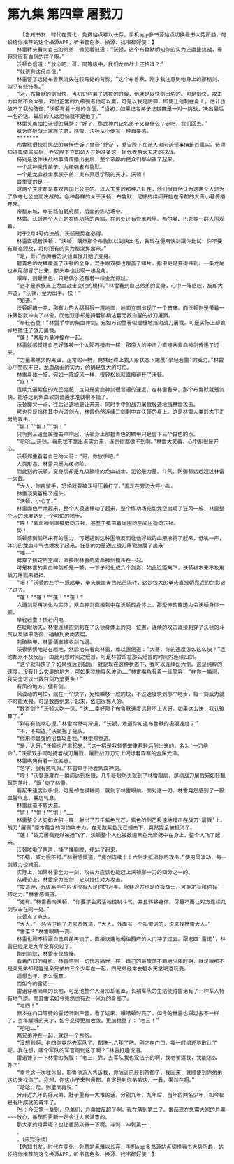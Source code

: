 # 第九集 第四章 屠戮刀
        【告知书友，时代在变化，免费站点难以长存，手机app多书源站点切换看书大势所趋，站长给你推荐的这个换源APP，听书音色多、换源、找书都好使！】
       林雷转头看向自己的弟弟，微笑着说道：“沃顿，这个布鲁默明知你的实力还直接挑战，看起来很有自信的样子啊。”
       沃顿自信道：“放心吧，哥，同等级中，我们龙血战士还怕谁？”
       “就该有这份自信。”
       林雷瞥了远处布鲁默消失在转弯处的背影，“这个布鲁默，刚才我注意到他身上的那柄剑，似乎有些特殊。”
       “对，布鲁默的剑很快，当初记名弟子选拔的时候，他就是以快剑出名的。可是剑快，攻击力自然不会太强。对付正常的九级强者他可以赢，可是以我是防御，即使让他刺在身上，估计也破不了我的防御。”沃顿有着十足的自信，“当初，如果记名弟子选拔赛是一对一挑战，决出最后一名的话。最后的人选恐怕就不是他了。”
       林雷笑着拍拍沃顿的肩膀：“好了，那武神门记名弟子又算什么？走吧，我们回去。”
       身为终极战士家族子弟，林雷、沃顿从小便有一种自豪感。
       *******
       布鲁默很快将挑战的事情告诉了皇帝‘乔安’，乔安陛下在派人询问沃顿事情是否属实。待得知道事情属实后，乔安陛下立即命人开始准备这一场代表两大天才的决战。
       特别是这件决战的事情传播出去后，整个帝都的民众们都兴奋了起来。
       一个武神亲传弟子，九级强者布鲁默。
       一个是龙血战士家族子弟，奥布莱恩学院的天才，沃顿！
       最重要的是——
       这两个天才都是喜欢帝国七公主的。以人天生的那种八卦性，他们很自然认为这两个人是为了争夺七公主而决战的。各种各样的关于沃顿、布鲁默、尼娜的绯闻开始在帝都的大街小巷传播开来。
       帝都东城，阜石路伯爵府邸，后面的练功场中。
       林雷、沃顿两个人正站在练功场的两端，在远处还有管家希里、希尔曼、巴克等一群人围观着。
       对于2月4号的决战，沃顿是势在必得。
       林雷直视着沃顿：“沃顿，既然那个布鲁默以剑快出名，我现在便用快剑跟你比试，你不要有丝毫顾及，将你所有的实力都发挥出来。”
       “是，哥。”赤膊着的沃顿直接开始了变身。
       碧青色的龙鳞覆盖了沃顿的全身，双手跟双脚也覆盖了鳞片，指甲更是变得锋利。一条龙尾也从尾部冒了出来，额头中也出现一根龙角。
       眼眸，则是黑色，只是偶尔还有着一缕金光掠过。
       “这才是家族真正龙血战士变化的模样。”林雷看到自己弟弟的变身，心中一阵感叹，旋即大声道，“沃顿，全力出手。快！”
       “知道。”
       沃顿眼睛一亮，那有力的大腿狠狠一蹬地面，地面立即出现了一个窟窿。而沃顿则是带着一抹残影就冲向了林雷，而他双手却是持着那柄沾着无数血腥的战刀屠戮。
       “举轻若重！”林雷手中的紫血神剑，宛如万钧重看似缓慢地挡向战刀屠戮，可是实际上却诡异地挡住了战刀屠戮。
       “蓬！”两股力量冲撞在一起。
       林雷就感觉道自己好像被一个大陨石撞击一样，那惊人的冲击力直接从紫血神剑传递了过来。
       “力量果然大的离谱，正常的一劈，竟然赶得上我人形状态下施展‘举轻若重’的威力。”林雷心中赞叹不已，龙血战士的实力，的确是强大的可怕。
       林雷身体一旋，宛如一阵旋风一样，很轻松地就直接避开了沃顿。
       “咻！”
       连续九道紫色的光芒亮起，这只是紫血神剑很普通的速度，在林雷看来，那个布鲁默就是剑快，能够达到紫血软剑普通水准就很不错了。
       沃顿脚尖一点，往后迅速地避让开来，同时手中的战刀屠戮极速地挡林雷攻击。
       可也只是挡住其中六道剑光，林雷仍然连续三剑刺中在沃顿的身上。这是林雷人类形态下正常的攻击。
       “锵！”“锵！”“锵！”
       只听到三道金属撞击声响起，沃顿身上那碧青色的鳞甲只是留下三个白色的点。
       “哈哈……沃顿，看来我不拿出点实力来，连伤你都做不到啊。”林雷大笑着，心中却很是开心。
       沃顿郑重看着自己的大哥：“哥，你放手吧。”
       人类形态，林雷只是九级初阶。
       而此刻的沃顿，变身后却是九级巅峰的龙血战士。无论是力量、斗气、防御都远远超过林雷一大截。
       “大人，你再留手，恐怕就要被沃顿压着打了。”盖茨在旁边大呼小叫。
       林雷淡笑着摇了摇头。
       “沃顿，小心了。”
       林雷面色严肃起来，整个人极速移动了起来，整个练功场宛如凭空出现了狂风一般，林雷整个人的速度达到一个可怕的地步。
       “呼！”紫血神剑直接劈向沃顿，甚至于携带着周围的空间压迫向沃顿。
       势！
       沃顿感到前所未有的压力，可是遇到这种困境反而让他好战的血液沸腾了起来，低吼一声，体内的龙血斗气也爆发了起来，狂暴的力量通过战刀屠戮施展了出来——
       “嗤——”
       劈穿了锁定的空间，直接跟林雷的紫血神剑撞击在一起。
       可是林雷的紫血神剑却是一颤，一下子幻化成六个剑影，如此近距离下，沃顿根本来不及用战刀屠戮来抵挡。
       “喝！”沃顿的左手一握成拳，拳头表面青色光芒流转，这沙包大的拳头直接朝靠近的剑影砸了过去。
       “蓬！”“蓬！”“蓬！”“蓬！”
       六道剑影再次化为实体，紫血神剑直接刺中在沃顿的身体上，那恐怖的穿透力令沃顿身体一颤。
       举轻若重！快若闪电！
       在眨眼功夫，林雷连续四剑刺在了沃顿身体上的同一位置，连续的攻击直接刺穿了沃顿的斗气以及鳞甲防御，碰触到皮肉表层。
       刺破鳞甲，林雷便直接收剑飞退。
       沃顿愣愣地站在原地，然后抬头看向林雷，难以置信道：“大哥，你的速度怎么这么快？”连他都来不及反应，由此可想时间之短暂。可是林雷却在那么短暂的时间内连续四剑。
       “这个就叫快了？如果我达到极限，就是现在这种状态下，我可以连续出六剑。这是纯粹的速度，没有什么玄奥的地方，可如果我施展风波动……”林雷嘴角有着一丝笑容，“在你一瞬间，我完全可以出数百剑乃至更多！”
       有风的地方，便有剑。
       风波动的可怕，就在一个快字，宛如瞬移一般的快，不过速度快到那个地步，每一剑威力就不可能太强。可是数百剑累计起来，依旧很惊人的。
       “数百剑？”沃顿大吃一惊，“这……幸好那个布鲁默速度远赶不上大哥。如果这么快，我认输算了。”
       “别存有侥幸心理。”林雷冷然呵斥道，“沃顿，难道你知道布鲁默的极限速度？”
       “不，不知道。”沃顿摇了摇头。
       “你用你最强的招数攻击我。”林雷郑重道。
       “是，大哥。”沃顿也严肃起来，“这一招是我领悟举重若轻后创出来的，名为‘一刀绝命’。”沃顿双手同时持着战刀屠戮，屠戮战刀刀刃上闪烁着森寒的金属光泽。
       林雷嘴角有着一丝笑意。
       “名字，很有煞气嘛。”林雷单手持着紫血神剑。
       “呼！”沃顿速度在一瞬间达到极限，几乎眨眼功夫就到了林雷眼前，那柄战刀屠戮宛如轻飘飘的落叶，‘飘’向了林雷。
       看起来速度似乎慢，可是却在模糊间，就到了林雷眼前。面对这一刀，林雷竟然感到了一股血腥气息，暴虐气息。
       林雷丝毫不敢大意。
       “锵！”“锵！”“锵！”……
       林雷整个人宛如太阳一样，射出了万千紫色光芒，紫色的剑芒极速地撞击在战刀‘屠戮’上。战刀‘屠戮’原本蕴含的可怕攻击力，在无数紫色光芒撞击下，竟然完全被抵消了。
       “蓬！”战刀屠戮竟然被撞飞了，沃顿整个人也被数道紫色光影劈中在身上，整个人飞了起来。
       沃顿咳嗽了两声，揉了揉胸膛，便站了起来。
       “不错，威力很不错。”林雷感慨道，“竟然连续十十六剑才抵消你的攻击。”使用风波动，每一剑威力也减弱。
       实际上，如果林雷全力一剑，攻击力应该也能赶上沃顿那一刀的四分之一的。
       从理论上，林雷全力四剑，足以挡住对方攻击。
       “按道理，九级高手中应该没有人是你的对手。除非对方也是终极战士，可能才有和你有一搏之力。”林雷感慨道。
       “还有。”林雷看向沃顿，“你要学会灵活地控制斗气，并且转移身体。尽量不要让对方连续几剑攻击在同一处。”
       沃顿点了点头。
       “大人。”一名侍卫跑了进来恭敬道，“大人，外面有一个叫雷诺的，说来找林雷大人。”
       “雷诺？”林雷眼睛一亮。
       林雷也顾不得跟自己弟弟再谈了，直接快速地朝伯爵府的大门冲了过去。跟老四‘雷诺’，林雷已经足足九年没有见过了。
       跑到前院，林雷步伐放慢。
       看着门口的身影，林雷感到一切恍若隔世一样，自己的最放荡不羁地少年时期，就是跟那不是亲兄弟却是胜是亲兄弟的三个少年在一起，四兄弟经常去碧水天堂喝酒玩耍。
       遥想当年，多么惬意。
       而如今的雷诺——
       雷诺穿着简单的长袍，可是他整个人身形却笔直，长期军队的生活使得雷诺有了一种军人特有地气质。而且雷诺如今竟然也有近一米九的身高了。
       “老四！”
       原本在门口等待的雷诺听到声音，看了过来，眼睛顿时亮了，如今的林雷也跟过去不一样了，当年耀眼的天才，如今变得更加收敛，更加稳重了：“老三！”
       “哈哈……”
       两兄弟冲在一起，就是一个熊抱。
       “没想到啊，老四你竟然去军队了。都快七八年了吧。刚才在门口，我一时间还不敢认了呢。我在想，哪个军队的军官跑到这了啊？”林雷打趣说道。
       雷诺锤了一下林雷的胸膛：“老三，靠，去军队我也没法子的啊，我老爹逼我，我能怎么办？”
       “幸亏这一次我休假，耶鲁他派人告诉我，你估计已经到帝都了，我回来，就顺便到你弟弟这边来找你了。我想，你这小子来到帝都，肯定是到你弟弟这，一看，果然在啊。”
       “哈哈，走，到里面再说。”
       分开近九年的好兄弟，肚子里有一大堆的话。分别九年，九年后，当年的两名少年，如今都是有所成就的青年了。
       Ps：今天第一章到，兄弟们，月票被反超了啊，现在落到第二了。番茄现在急需大家的月票~~~放心，番茄的更新一定会让大家满意的。
       那大家的月票呢？也让番茄兴奋一下啊。冲刺，冲刺第一！
       。
       。（未完待续）
       【告知书友，时代在变化，免费站点难以长存，手机app多书源站点切换看书大势所趋，站长给你推荐的这个换源APP，听书音色多、换源、找书都好使！】